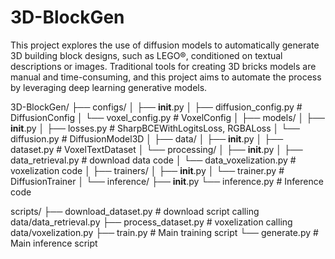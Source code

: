# 3D-BlockGen
This project explores the use of diffusion models to automatically generate 3D building block designs, such as LEGO®️, conditioned on textual descriptions or images. Traditional tools for creating 3D bricks models are manual and time-consuming, and this project aims to automate the process by leveraging deep learning generative models.

3D-BlockGen/
├── configs/
│   ├── __init__.py
│   ├── diffusion_config.py      # DiffusionConfig
│   └── voxel_config.py          # VoxelConfig
│
├── models/
│   ├── __init__.py
│   ├── losses.py                # SharpBCEWithLogitsLoss, RGBALoss
│   └── diffusion.py             # DiffusionModel3D
│
├── data/
│   ├── __init__.py
│   ├── dataset.py               # VoxelTextDataset
│   └── processing/
│       ├── __init__.py
│       ├── data_retrieval.py    # download data code
│       └── data_voxelization.py # voxelization code
│
├── trainers/
│   ├── __init__.py
│   └── trainer.py               # DiffusionTrainer
│
└── inference/
    ├── __init__.py
    └── inference.py             # Inference code

scripts/
├── download_dataset.py          # download script calling data/data_retrieval.py
├── process_dataset.py           # voxelization calling data/voxelization.py
├── train.py                     # Main training script
└── generate.py                  # Main inference script